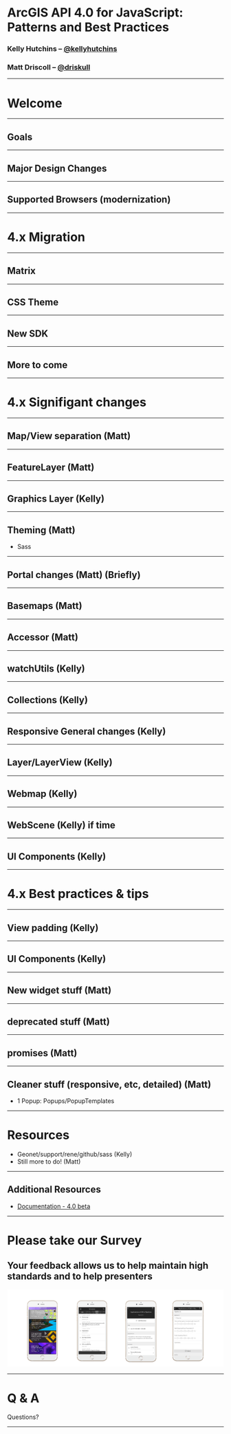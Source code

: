 <!-- .slide: data-background="./reveal.js/img/title.png" -->

<!-- Presenter: -->
# ArcGIS API 4.0 for JavaScript: Patterns and Best Practices

### Kelly Hutchins – [@kellyhutchins](https://twitter.com/kellyhutchins)
### Matt Driscoll – [@driskull](https://twitter.com/driskull)

---

# Welcome

---

## Goals

---

## Major Design Changes

---

## Supported Browsers (modernization)

---

# 4.x Migration

---

## Matrix

---

## CSS Theme

---

## New SDK

---

## More to come

---

# 4.x Signifigant changes

---

## Map/View separation (Matt)

---

## FeatureLayer (Matt)

---

## Graphics Layer (Kelly)

---

##  Theming (Matt)

- Sass 

---

## Portal changes  (Matt) (Briefly)

---

## Basemaps (Matt)

---

## Accessor (Matt)

---

## watchUtils (Kelly)

---

## Collections (Kelly)

---

## Responsive General changes (Kelly)

---

## Layer/LayerView (Kelly)

---

## Webmap (Kelly)

---

## WebScene (Kelly) if time

---

## UI Components (Kelly)

---

# 4.x Best practices & tips

---

## View padding  (Kelly)

---

## UI Components (Kelly)

---

## New widget stuff (Matt)

---

## deprecated stuff (Matt)

---

## promises (Matt)

---

## Cleaner stuff (responsive, etc, detailed) (Matt)

- 1 Popup: Popups/PopupTemplates

---

# Resources

- Geonet/support/rene/github/sass (Kelly)
- Still more to do! (Matt)

---

## Additional Resources

- [Documentation - 4.0 beta](https://developers.arcgis.com/javascript/beta/)

---

# Please take our Survey

## Your feedback allows us to help maintain high standards and to help presenters

![Rate us](./images/rate-us.png)

---

# Q & A

Questions?

---

<!-- .slide: data-background="./reveal.js/img/end.png" -->
